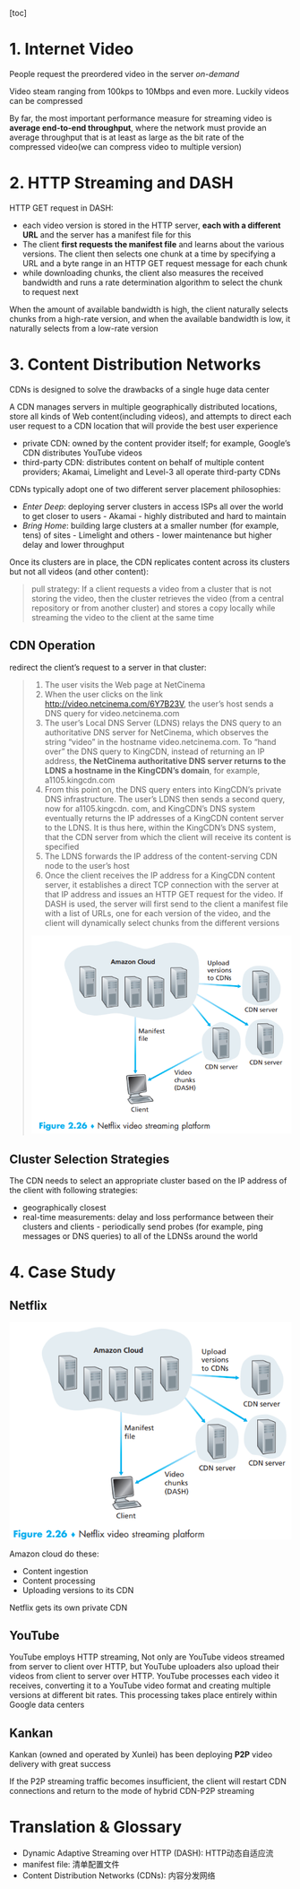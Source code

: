 [toc]

# 1. Internet Video

People request the preordered video in the server *on-demand*

Video steam ranging from 100kps to 10Mbps and even more. Luckily videos can be compressed

By far, the most important performance measure for streaming video is **average end-to-end throughput**, where the network must provide an average throughput that is at least as large as the bit rate of the compressed video(we can compress video to multiple version)

# 2. HTTP Streaming and DASH  

HTTP GET request in DASH:

- each video version is stored in the HTTP server, **each with a different URL** and the server has a manifest file for this
- The client **first requests the manifest file** and learns about the various versions. The client then selects one chunk at a time by specifying a
  URL and a byte range in an HTTP GET request message for each chunk
- while downloading chunks, the client also measures the received  bandwidth and runs a rate determination algorithm to select the chunk to request next  

When the amount of available bandwidth is high, the client naturally selects chunks from a high-rate version, and when the available bandwidth is low, it naturally selects from a low-rate version

# 3. Content Distribution Networks

CDNs is designed to solve the drawbacks of a single huge data center

A CDN manages servers in multiple geographically  distributed locations, store all kinds of Web content(including videos), and attempts to direct each user request to a CDN location that will provide the best user experience  

- private CDN: owned by the content provider itself; for example, Google’s CDN distributes YouTube videos
- third-party CDN: distributes content on behalf of multiple content providers; Akamai, Limelight and Level-3 all operate third-party CDNs  

CDNs typically adopt one of two different server placement philosophies:

- *Enter Deep*: deploying server clusters in access ISPs all over the world to get closer to users - Akamai - highly distributed and hard to maintain
- *Bring Home*: building large clusters at a smaller number (for example, tens) of sites - Limelight and others - lower maintenance but higher delay and lower throughput

Once its clusters are in place, the CDN replicates content across its clusters but not all videos (and other content):

> pull strategy: If a client requests a video from a cluster that is not storing the video, then the cluster retrieves the video (from a central repository or from another cluster) and stores a copy locally while streaming the video to the client at the same time  

## CDN Operation

redirect the client’s request to a server in that cluster:

> 1. The user visits the Web page at NetCinema  
> 2. When the user clicks on the link http://video.netcinema.com/6Y7B23V, the user’s host sends a DNS query for video.netcinema.com
> 3. The user’s Local DNS Server (LDNS) relays the DNS query to an authoritative DNS server for NetCinema, which observes the string “video” in the hostname video.netcinema.com. To “hand over” the DNS query to KingCDN, instead of returning an IP address, **the NetCinema authoritative DNS server returns to the LDNS a hostname in the KingCDN’s domain**, for example, a1105.kingcdn.com
> 4. From this point on, the DNS query enters into KingCDN’s private DNS infrastructure. The user’s LDNS then sends a second query, now for a1105.kingcdn. com, and KingCDN’s DNS system eventually returns the IP addresses of a KingCDN content server to the LDNS. It is thus here, within the KingCDN’s DNS system, that the CDN server from which the client will receive its content is specified
> 5.   The LDNS forwards the IP address of the content-serving CDN node to the user’s host
> 6. Once the client receives the IP address for a KingCDN content server, it establishes a direct TCP connection with the server at that IP address and issues an HTTP GET request for the video. If DASH is used, the server will first send to the client a manifest file with a list of URLs, one for each version of the video, and the client will dynamically select chunks from the different versions  
>
> ![image-20200416191009409](images/CDN.png)

## Cluster Selection Strategies

The CDN needs to select an appropriate cluster based on the IP address of the client with following strategies:

- geographically closest
- real-time measurements: delay and loss performance between their clusters and clients - periodically send probes (for example, ping messages or DNS queries) to all of the LDNSs around the world

# 4. Case Study

## Netflix

![image-20200416191132048](images/Netflix.png)

Amazon cloud do these:

- Content ingestion
- Content processing
- Uploading versions to its CDN

Netflix gets its own private CDN

## YouTube

YouTube employs HTTP streaming, Not only are YouTube videos streamed from server to client over HTTP, but YouTube uploaders also upload their videos from client to server over HTTP. YouTube processes each video it receives, converting it to a YouTube video format and creating multiple versions at different bit rates. This processing takes place entirely within Google data centers  

## Kankan  

Kankan (owned and operated by Xunlei) has been deploying **P2P** video delivery with great success  

If the P2P streaming traffic becomes insufficient, the client will restart CDN connections and return to the mode of hybrid CDN-P2P streaming  

# Translation & Glossary

- Dynamic Adaptive Streaming over HTTP (DASH): HTTP动态自适应流
- manifest file: 清单配置文件
- Content Distribution Networks (CDNs): 内容分发网络